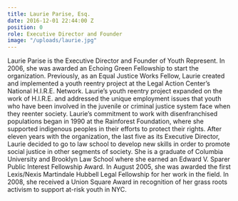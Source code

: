 ```yaml
---
title: Laurie Parise, Esq.
date: 2016-12-01 22:44:00 Z
position: 0
role: Executive Director and Founder
image: "/uploads/laurie.jpg"
---
```


Laurie Parise is the Executive Director and Founder of Youth Represent. In 2006, she was awarded an Echoing Green Fellowship to start the organization. Previously, as an Equal Justice Works Fellow, Laurie created and implemented a youth reentry project at the Legal Action Center’s National H.I.R.E. Network. Laurie’s youth reentry project expanded on the work of H.I.R.E. and addressed the unique employment issues that youth who have been involved in the juvenile or criminal justice system face when they reenter society. Laurie’s commitment to work with disenfranchised populations began in 1990 at the Rainforest Foundation, where she supported indigenous peoples in their efforts to protect their rights. After eleven years with the organization, the last five as its Executive Director, Laurie decided to go to law school to develop new skills in order to promote social justice in other segments of society. She is a graduate of Columbia University and Brooklyn Law School where she earned an Edward V. Sparer Public Interest Fellowship Award. In August 2005, she was awarded the first Lexis/Nexis Martindale Hubbell Legal Fellowship for her work in the field. In 2008, she received a Union Square Award in recognition of her grass roots activism to support at-risk youth in NYC.